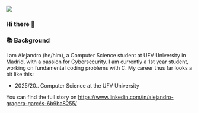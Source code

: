 ![](https://komarev.com/ghpvc/?username=alegrageragarces&style=for-the-badge&color=blueviolet)

### Hi there 👋

### 📚 Background
I am Alejandro (he/him), a Computer Science student at UFV University in Madrid, with a passion for Cybersecurity.
I am currently a 1st year student, working on fundamental coding problems with C.
My career thus far looks a bit like this: 

- 2025/20.. Computer Science at the UFV University

You can find the full story on https://www.linkedin.com/in/alejandro-gragera-garcés-6b9ba8255/


